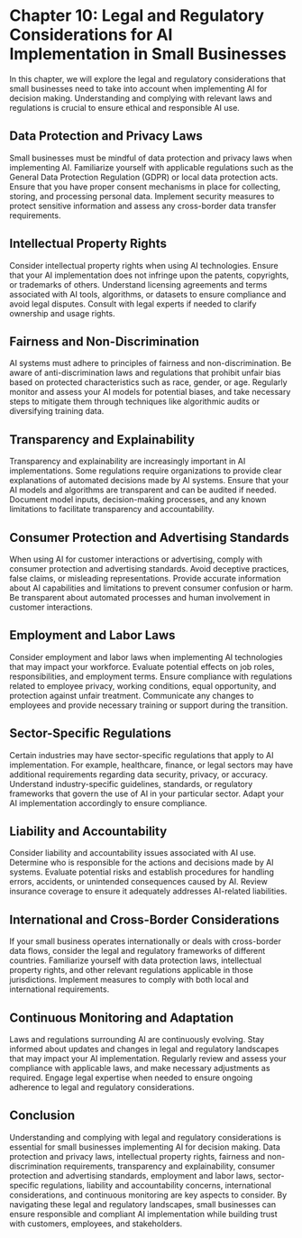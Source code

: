 Chapter 10: Legal and Regulatory Considerations for AI Implementation in Small Businesses
=========================================================================================

In this chapter, we will explore the legal and regulatory considerations that small businesses need to take into account when implementing AI for decision making. Understanding and complying with relevant laws and regulations is crucial to ensure ethical and responsible AI use.

Data Protection and Privacy Laws
--------------------------------

Small businesses must be mindful of data protection and privacy laws when implementing AI. Familiarize yourself with applicable regulations such as the General Data Protection Regulation (GDPR) or local data protection acts. Ensure that you have proper consent mechanisms in place for collecting, storing, and processing personal data. Implement security measures to protect sensitive information and assess any cross-border data transfer requirements.

Intellectual Property Rights
----------------------------

Consider intellectual property rights when using AI technologies. Ensure that your AI implementation does not infringe upon the patents, copyrights, or trademarks of others. Understand licensing agreements and terms associated with AI tools, algorithms, or datasets to ensure compliance and avoid legal disputes. Consult with legal experts if needed to clarify ownership and usage rights.

Fairness and Non-Discrimination
-------------------------------

AI systems must adhere to principles of fairness and non-discrimination. Be aware of anti-discrimination laws and regulations that prohibit unfair bias based on protected characteristics such as race, gender, or age. Regularly monitor and assess your AI models for potential biases, and take necessary steps to mitigate them through techniques like algorithmic audits or diversifying training data.

Transparency and Explainability
-------------------------------

Transparency and explainability are increasingly important in AI implementations. Some regulations require organizations to provide clear explanations of automated decisions made by AI systems. Ensure that your AI models and algorithms are transparent and can be audited if needed. Document model inputs, decision-making processes, and any known limitations to facilitate transparency and accountability.

Consumer Protection and Advertising Standards
---------------------------------------------

When using AI for customer interactions or advertising, comply with consumer protection and advertising standards. Avoid deceptive practices, false claims, or misleading representations. Provide accurate information about AI capabilities and limitations to prevent consumer confusion or harm. Be transparent about automated processes and human involvement in customer interactions.

Employment and Labor Laws
-------------------------

Consider employment and labor laws when implementing AI technologies that may impact your workforce. Evaluate potential effects on job roles, responsibilities, and employment terms. Ensure compliance with regulations related to employee privacy, working conditions, equal opportunity, and protection against unfair treatment. Communicate any changes to employees and provide necessary training or support during the transition.

Sector-Specific Regulations
---------------------------

Certain industries may have sector-specific regulations that apply to AI implementation. For example, healthcare, finance, or legal sectors may have additional requirements regarding data security, privacy, or accuracy. Understand industry-specific guidelines, standards, or regulatory frameworks that govern the use of AI in your particular sector. Adapt your AI implementation accordingly to ensure compliance.

Liability and Accountability
----------------------------

Consider liability and accountability issues associated with AI use. Determine who is responsible for the actions and decisions made by AI systems. Evaluate potential risks and establish procedures for handling errors, accidents, or unintended consequences caused by AI. Review insurance coverage to ensure it adequately addresses AI-related liabilities.

International and Cross-Border Considerations
---------------------------------------------

If your small business operates internationally or deals with cross-border data flows, consider the legal and regulatory frameworks of different countries. Familiarize yourself with data protection laws, intellectual property rights, and other relevant regulations applicable in those jurisdictions. Implement measures to comply with both local and international requirements.

Continuous Monitoring and Adaptation
------------------------------------

Laws and regulations surrounding AI are continuously evolving. Stay informed about updates and changes in legal and regulatory landscapes that may impact your AI implementation. Regularly review and assess your compliance with applicable laws, and make necessary adjustments as required. Engage legal expertise when needed to ensure ongoing adherence to legal and regulatory considerations.

Conclusion
----------

Understanding and complying with legal and regulatory considerations is essential for small businesses implementing AI for decision making. Data protection and privacy laws, intellectual property rights, fairness and non-discrimination requirements, transparency and explainability, consumer protection and advertising standards, employment and labor laws, sector-specific regulations, liability and accountability concerns, international considerations, and continuous monitoring are key aspects to consider. By navigating these legal and regulatory landscapes, small businesses can ensure responsible and compliant AI implementation while building trust with customers, employees, and stakeholders.
